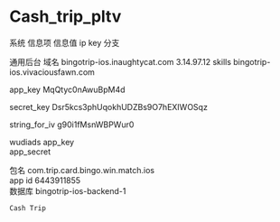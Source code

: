 # Cash_trip_pltv

系统	信息项	信息值	ip	key	分支	

通用后台	域名	bingotrip-ios.inaughtycat.com	3.14.97.12		skills	bingotrip-ios.vivaciousfawn.com

 app_key	MqQtyc0nAwuBpM4d				
	
 secret_key	Dsr5kcs3phUqokhUDZBs9O7hEXIWOSqz				
	
 string_for_iv	g90i1fMsnWBPWur0				

 wudiads	app_key	 				
 app_secret					
						
  包名		com.trip.card.bingo.win.match.ios				
  app id		6443911855				
  数据库		bingotrip-ios-backend-1				
						
	Cash Trip				
						
